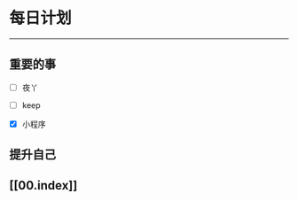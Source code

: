 
# 每日计划
---
## 重要的事

- [ ]    夜丫
- [ ]   keep
- [x]  小程序



## 提升自己

  



## [[00.index]]










